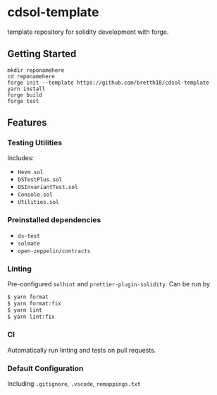 # cdsol-template

template repository for solidity development with forge.

## Getting Started

```
mkdir reponamehere
cd reponamehere
forge init --template https://github.com/bretth18/cdsol-template
yarn install
forge build
forge test
```

## Features

### Testing Utilities

Includes:

- `Hevm.sol`
- `DSTestPlus.sol`
- `DSInvariantTest.sol`
- `Console.sol`
- `Utilities.sol`


### Preinstalled dependencies

- `ds-test`
- `solmate`
- `open-zeppelin/contracts`

### Linting

Pre-configured `solhint` and `prettier-plugin-solidity`. Can be run by

```bash
$ yarn format
$ yarn format:fix
$ yarn lint
$ yarn lint:fix
```

### CI

Automatically run linting and tests on pull requests.

### Default Configuration

Including `.gitignore`, `.vscode`, `remappings.txt`


